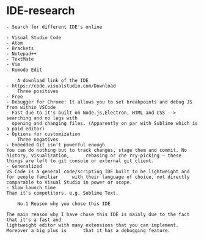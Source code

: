 # IDE-research


    - Search for different IDE's online

	- Visual Studio Code
	- Atom
	- Brackets
	- Notepad++
	- TextMate
	- Vim
	- Komodo Edit

        A download link of the IDE
	- https://code.visualstudio.com/Download
        Three positives
	- Free
	- Debugger for Chrome: It allows you to set breakpoints and debug JS from within VSCode
	- Fast due to it's built on Node.js,Electron, HTML and CSS --> searching and no lags with 
	  opening and changing files. (Apparently on par with Sublime which is a paid editor)
	- Options for customization
        Three negatives
	- Embedded Git isn't powerful enough
	You can do nothing but to track changes, stage them and commit. No history, visualization, 		rebasing or che rry-picking – these things are left to git console or external git client.
	- Generalized
	VS Code is a general code/scripting IDE built to be lightweight and for people familiar 	with their language of choice, not directly comparable to Visual Studio in power or scope.
	- Slow launch time
	Than it's competitors, e.g. Sublime Text.

        No.1 Reason why you chose this IDE

	The main reason why I have chose this IDE is mainly due to the fact that it's a fast and 
	lightweight editor with many extensions that you can implement. Moreover a big plus is 		that it has a debugging feature.

